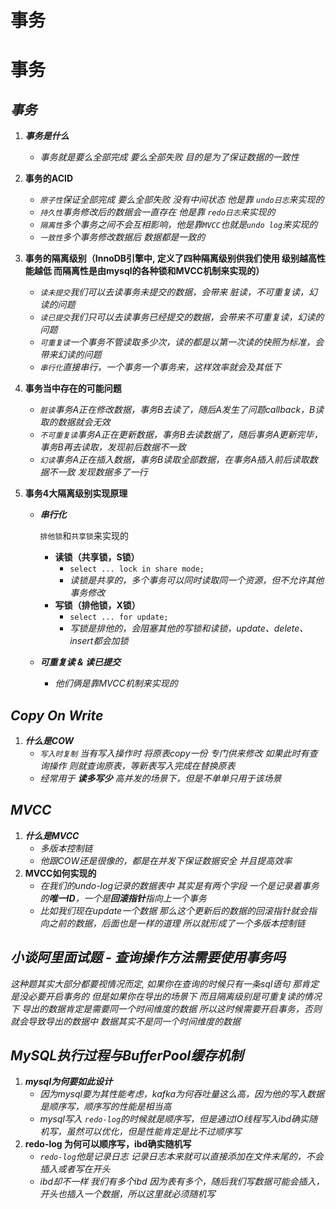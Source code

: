 # 事务


# 事务

## ***事务***

1. ***事务是什么***
   
   - *事务就是要么全部完成 要么全部失败 目的是为了保证数据的一致性*

2. **事务的ACID**
   
   - *`原子性`保证全部完成 要么全部失败 没有中间状态 他是靠 `undo日志`来实现的*
   - *`持久性`事务修改后的数据会一直存在 他是靠 `redo日志`来实现的*
   - *`隔离性`多个事务之间不会互相影响，他是靠`MVCC`也就是`undo log`来实现的*
   - *`一致性`多个事务修改数据后 数据都是一致的*

3. **事务的隔离级别（InnoDB引擎中, 定义了四种隔离级别供我们使用 级别越高性能越低 而隔离性是由mysql的各种锁和MVCC机制来实现的）**
   
   - *`读未提交`我们可以去读事务未提交的数据，会带来 脏读，不可重复读，幻读的问题*
   - *`读已提交`我们只可以去读事务已经提交的数据，会带来不可重复读，幻读的问题*
   - *`可重复读`一个事务不管读取多少次，读的都是以第一次读的快照为标准，会带来幻读的问题*
   - *`串行化`直接串行，一个事务一个事务来，这样效率就会及其低下*

4. **事务当中存在的可能问题**
   
   - *`脏读`事务A正在修改数据，事务B去读了，随后A发生了问题callback，B读取的数据就会无效*
   - *`不可重复读`事务A正在更新数据，事务B去读数据了，随后事务A更新完毕，事务B再去读取，发现前后数据不一致*
   - *`幻读`事务A正在插入数据，事务B读取全部数据，在事务A插入前后读取数据不一致 发现数据多了一行*

5. **事务4大隔离级别实现原理**
   
   - ***串行化*** 
     
     `排他锁`和`共享锁`来实现的
     
     - **读锁（共享锁，S锁）**
       - `select ... lock in share mode;`
       - *读锁是共享的，多个事务可以同时读取同一个资源，但不允许其他事务修改*
     - **写锁（排他锁，X锁）**
       - `select ... for update;`
       - *写锁是排他的，会阻塞其他的写锁和读锁，update、delete、insert都会加锁*
   
   - ***可重复读 & 读已提交***
     
     - *他们俩是靠MVCC机制来实现的*

## ***Copy On Write***

1. ***什么是COW***
   - *`写入时复制` 当有写入操作时 将原表copy一份 专门供来修改 如果此时有查询操作 则就查询原表，等新表写入完成在替换原表*
   - *经常用于 **读多写少** 高并发的场景下，但是不单单只用于该场景*

## ***MVCC***

1. ***什么是MVCC***
   - *多版本控制链*
   - *他跟COW还是很像的，都是在并发下保证数据安全 并且提高效率*
2. **MVCC如何实现的**
   - *在我们的undo-log记录的数据表中 其实是有两个字段 一个是记录着事务的**唯一ID**，一个是**回滚指针**指向上一个事务*
   - *比如我们现在update一个数据 那么这个更新后的数据的回滚指针就会指向之前的数据，后面也是一样的道理 所以就形成了一个多版本控制链*

## ***小谈阿里面试题 - 查询操作方法需要使用事务吗***

 *这种题其实大部分都要视情况而定, 如果你在查询的时候只有一条sql语句 那肯定是没必要开启事务的 但是如果你在导出的场景下 而且隔离级别是可重复读的情况下 导出的数据肯定是需要同一个时间维度的数据 所以这时候需要开启事务，否则就会导致导出的数据中 数据其实不是同一个时间维度的数据*

## ***MySQL执行过程与BufferPool缓存机制***

1. ***mysql为何要如此设计***
   - *因为mysql要为其性能考虑，kafka为何吞吐量这么高，因为他的写入数据是顺序写，顺序写的性能是相当高*
   - *mysql写入 `redo-log`的时候就是顺序写，但是通过IO线程写入ibd确实随机写，虽然可以优化，但是性能肯定是比不过顺序写*
2. **redo-log 为何可以顺序写，ibd确实随机写**
   - *`redo-log`他是记录日志 记录日志本来就可以直接添加在文件末尾的，不会插入或者写在开头*
   - *ibd却不一样 我们有多个ibd 因为表有多个，随后我们写数据可能会插入，开头也插入一个数据，所以这里就必须随机写*

